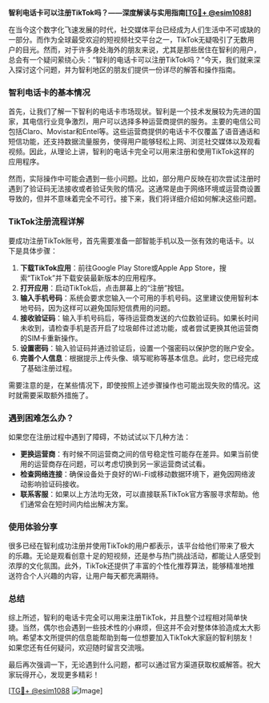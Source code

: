 **智利电话卡可以注册TikTok吗？——深度解读与实用指南[[TG💪+ @esim1088](https://t.me/s/esim1088)]**

在当今这个数字化飞速发展的时代，社交媒体平台已经成为人们生活中不可或缺的一部分。而作为全球最受欢迎的短视频社交平台之一，TikTok无疑吸引了无数用户的目光。然而，对于许多身处海外的朋友来说，尤其是那些居住在智利的用户，总会有一个疑问萦绕心头：“智利的电话卡可以注册TikTok吗？”今天，我们就来深入探讨这个问题，并为智利地区的朋友们提供一份详尽的解答和操作指南。

### 智利电话卡的基本情况

首先，让我们了解一下智利的电话卡市场现状。智利是一个技术发展较为先进的国家，其电信行业竞争激烈，用户可以选择多种运营商提供的服务。主要的电信公司包括Claro、Movistar和Entel等。这些运营商提供的电话卡不仅覆盖了语音通话和短信功能，还支持数据流量服务，使得用户能够轻松上网、浏览社交媒体以及观看视频。因此，从理论上讲，智利的电话卡完全可以用来注册和使用TikTok这样的应用程序。

然而，实际操作中可能会遇到一些小问题。比如，部分用户反映在初次尝试注册时遇到了验证码无法接收或者验证失败的情况。这通常是由于网络环境或运营商设置导致的，但并不意味着完全不可行。接下来，我们将详细介绍如何解决这些问题。

### TikTok注册流程详解

要成功注册TikTok账号，首先需要准备一部智能手机以及一张有效的电话卡。以下是具体步骤：

1. **下载TikTok应用**：前往Google Play Store或Apple App Store，搜索“TikTok”并下载安装最新版本的应用程序。
2. **打开应用**：启动TikTok后，点击屏幕上的“注册”按钮。
3. **输入手机号码**：系统会要求您输入一个可用的手机号码。这里建议使用智利本地号码，因为这样可以避免国际短信费用的问题。
4. **接收验证码**：输入手机号码后，等待运营商发送的六位数验证码。如果长时间未收到，请检查手机是否开启了垃圾邮件过滤功能，或者尝试更换其他运营商的SIM卡重新操作。
5. **设置密码**：输入验证码并通过验证后，设置一个强密码以保护您的账户安全。
6. **完善个人信息**：根据提示上传头像、填写昵称等基本信息。此时，您已经完成了基础注册过程。

需要注意的是，在某些情况下，即使按照上述步骤操作也可能出现失败的情况。这时就需要采取额外措施了。

### 遇到困难怎么办？

如果您在注册过程中遇到了障碍，不妨试试以下几种方法：

- **更换运营商**：有时候不同运营商之间的信号稳定性可能存在差异。如果当前使用的运营商存在问题，可以考虑切换到另一家运营商试试看。
- **检查网络连接**：确保设备处于良好的Wi-Fi或移动数据环境下，避免因网络波动影响验证码接收。
- **联系客服**：如果以上方法均无效，可以直接联系TikTok官方客服寻求帮助。他们通常会在短时间内给出解决方案。

### 使用体验分享

很多已经在智利成功注册并使用TikTok的用户都表示，该平台给他们带来了极大的乐趣。无论是观看创意十足的短视频，还是参与热门挑战活动，都能让人感受到浓厚的文化氛围。此外，TikTok还提供了丰富的个性化推荐算法，能够精准地推送符合个人兴趣的内容，让用户每天都充满期待。

### 总结

综上所述，智利的电话卡完全可以用来注册TikTok，并且整个过程相对简单快捷。当然，偶尔也会遇到一些技术性的小麻烦，但这并不会对整体体验造成太大影响。希望本文所提供的信息能帮助到每一位想要加入TikTok大家庭的智利朋友！如果您还有任何疑问，欢迎随时留言交流哦。

最后再次强调一下，无论遇到什么问题，都可以通过官方渠道获取权威解答。祝大家玩得开心，发现更多精彩！

[[TG💪+ @esim1088](https://t.me/s/esim1088) ![Image](https://i.postimg.cc/4NQfJmqS/Snipaste-2025-05-13-00-14-12.png)]